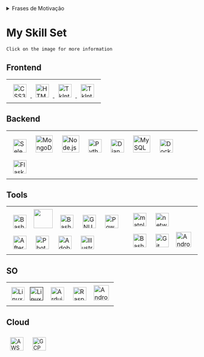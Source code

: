 <details>
  <summary>Frases de Motivação</summary>
  
  
~~~
  "A persistência é o caminho para o sucesso. O talento sem esforço é apenas potencial desperdiçado."
~~~

 
# Hi my name is Anderson I'm a programming and robotics lover 🚀
  

##  I’m currently learning Python 
</details>

 
# My Skill Set  
~~~~
Click on the image for more information
~~~~

## Frontend  
  
  
  <div class="front" align="center" >
  <table><td>
    <a href="https://www.w3schools.com/css/" target="_blank"><img style="margin: 10px" src="https://profilinator.rishav.dev/skills-assets/css3-original-wordmark.svg" alt="CSS3" height="35">
    <a href="https://en.wikipedia.org/wiki/HTML5" target="_blank"><img style="margin: 10px" src="https://profilinator.rishav.dev/skills-assets/html5-original-wordmark.svg" alt="HTML5" height="35">
    <a href="https://docs.python.org/3/library/tkinter.html" target="_blank"><img style="margin: 10px" src="https://upload.wikimedia.org/wikipedia/commons/4/41/Tcl.svg" alt="TkInter" height="35">
    <a href="https://www.javascript.com/" target="_blank"><img style="margin: 10px" src="https://www.javascript.com/etc.clientlibs/pluralsight/clientlibs/clientlib-main/resources/images/js-logo-sm.png" alt="TkInter" height="35">
  </table>
</div>

## Backend  
 <div class="front" align="center" >
  <table><td>
    <a href="https://selenium-python.readthedocs.io/" target="_blank"><img style="margin: 10px" src="https://selenium-python.readthedocs.io/_static/logo.png" alt="Selenium" height="35" /></a>
    <a href="https://www.mongodb.com/" target="_blank"><img style="margin: 10px" src="https://profilinator.rishav.dev/skills-assets/mongodb-original-wordmark.svg" alt="MongoDB" height="45" /></a>
    <a href="https://nodejs.org/" target="_blank"><img style="margin: 10px" src="https://profilinator.rishav.dev/skills-assets/nodejs-original-wordmark.svg" alt="Node.js" height="45" /></a>
    <a href="https://www.python.org/" target="_blank"><img style="margin: 10px" src="https://profilinator.rishav.dev/skills-assets/python-original.svg" alt="Python" height="35" /></a>
    <a href="https://www.djangoproject.com/" target="_blank"><img style="margin: 10px" src="https://profilinator.rishav.dev/skills-assets/django-original.svg" alt="Django" height="35" /></a>
    <a href="https://www.mysql.com/" target="_blank"><img style="margin: 10px" src="https://profilinator.rishav.dev/skills-assets/mysql-original-wordmark.svg" alt="MySQL" height="45" /></a>
    <a href="https://www.docker.com/" target="_blank"><img style="margin: 10px" src="https://profilinator.rishav.dev/skills-assets/docker-original-wordmark.svg" alt="Docker" height="35" /></a>
    <a href="https://flask.palletsprojects.com/" target="_blank"><img style="margin: 10px" src="https://profilinator.rishav.dev/skills-assets/flask.png" alt="Flask" height="35" /></a>
  </table>
</div>

## Tools

<div class="front" align="center" >
  <table><td>
    <a href="https://python-poetry.org/" target="_blank"><img style="margin: 10px" src="https://python-poetry.org/images/logo-origami.svg" alt="Bash" height="35" /></a>
    <a href="https://mamba.readthedocs.io/" target="_blank"><img style="margin: 5px" src=https://mamba.readthedocs.io/en/latest/_static/logo.png height="50" /></a>
    <a href="https://www.gnu.org/software/bash/" target="_blank"><img style="margin: 10px" src="https://profilinator.rishav.dev/skills-assets/gnu_bash-icon.svg" alt="Bash" height="35" /></a>
    <a href="https://octave.org/" target="_blank"><img style="margin:10px" src= "https://octave.org/img/octave-logo.svg" alt="GNU OCTAVE" height="35" /></a>
    <a href="https://docs.microsoft.com/en-us/powershell/" target="_blank"><img style="margin: 10px" src="https://profilinator.rishav.dev/skills-assets/powershell.png" alt="PowerShell" height="35" /></a>
    <a href="https://www.adobe.com/in/products/aftereffects.html" target="_blank"><img style="margin: 10px" src="https://profilinator.rishav.dev/skills-assets/aftereffects.png" alt="After Effects" height="35" /></a>
    <a href="https://www.adobe.com/in/products/photoshop.html" target="_blank"><img style="margin: 10px" src="https://profilinator.rishav.dev/skills-assets/photoshop-plain.svg" alt="Photoshop" height="35" /></a>
    <a href="https://www.adobe.com/in/products/indesign.html" target="_blank"><img style="margin: 10px" src="https://profilinator.rishav.dev/skills-assets/adobeindesign.svg" alt="Adobe InDesign" height="35" /></a>
    <a href="https://www.adobe.com/in/products/illustrator.html" target="_blank"><img style="margin: 10px" src="https://profilinator.rishav.dev/skills-assets/adobe_illustrator-icon.svg" alt="Illustrator" height="35" /></a><td>
    <a href="https://matplotlib.org/" target="_blank"><img style="margin: 10px" src="https://matplotlib.org/_static/images/logo2.svg" alt="matplotlib.org" height="35" /></a>
    <a href="https://networkx.org/" target="_blank"><img style="margin: 10px" src="https://networkx.org/_static/networkx_logo.svg" alt="networkx.org" height="35" /></a>
    <a href="https://www.gnu.org/software/bash/" target="_blank"><img style="margin: 10px" src="https://profilinator.rishav.dev/skills-assets/gnu_bash-icon.svg" alt="Bash" height="35" /></a>  
    <a href="https://github.com/" target="_blank"><img style="margin: 10px" src="https://profilinator.rishav.dev/skills-assets/git-scm-icon.svg" alt="Git" height="35" /></a>  
    <a href="https://www.ni.com/pt-br/shop/labview.html" target="_blank"><img style="margin: 5px" src="https://ni.scene7.com/is/image/ni/LabVIEW?$ni-icon-pm$" alt="Android" height="40" /></a>
  </table>  
</div>

## SO

<div class="front" align="center" >
  <table><td>
    <a href="https://www.microsoft.com/" target="_blank"><img style="margin: 5px" src="https://img-prod-cms-rt-microsoft-com.akamaized.net/cms/api/am/imageFileData/RE1Mu3b?ver=5c31" alt="Linux" height="35" /></a>  
    <a href="" target="_blank"><img style="margin: 5px" src="https://profilinator.rishav.dev/skills-assets/linux-original.svg" alt="Linux" height="35" /></a> 
    <a href="https://www.arduino.cc/" target="_blank"><img style="margin: 10px" src="https://profilinator.rishav.dev/skills-assets/arduino.png" alt="Arduino" height="35" /></a> 
    <a href="https://www.raspberrypi.org/" target="_blank"><img style="margin: 10px" src="https://profilinator.rishav.dev/skills-assets/raspberrypi.png" alt="Raspberry Pi" height="35" /></a>  
    <a href="https://www.android.com" target="_blank"><img style="margin: 5px" src="https://freepngimg.com/thumb/android/127007-logo-android-pic-download-hd.png" alt="Android" height="40" /></a>
    </table>
</div>

## Cloud
  <a href="https://aws.amazon.com/" target="_blank"><img style="margin: 10px" src="https://profilinator.rishav.dev/skills-assets/amazonwebservices-original-wordmark.svg" alt="AWS" height="35" /></a> 
  <a href="https://cloud.google.com/" target="_blank"><img style="margin: 10px" src="https://profilinator.rishav.dev/skills-assets/google_cloud-icon.svg" alt="GCP" height="35" /></a>


